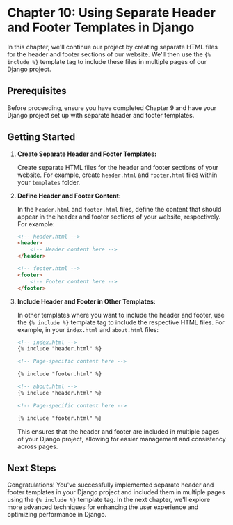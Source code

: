 # Chapter 10: Using Separate Header and Footer Templates in Django

In this chapter, we'll continue our project by creating separate HTML files for the header and footer sections of our website. We'll then use the `{% include %}` template tag to include these files in multiple pages of our Django project.

## Prerequisites

Before proceeding, ensure you have completed Chapter 9 and have your Django project set up with separate header and footer templates.

## Getting Started

1. **Create Separate Header and Footer Templates:**

    Create separate HTML files for the header and footer sections of your website. For example, create `header.html` and `footer.html` files within your `templates` folder.

2. **Define Header and Footer Content:**

    In the `header.html` and `footer.html` files, define the content that should appear in the header and footer sections of your website, respectively. For example:

    ```html
    <!-- header.html -->
    <header>
        <!-- Header content here -->
    </header>

    <!-- footer.html -->
    <footer>
        <!-- Footer content here -->
    </footer>
    ```

3. **Include Header and Footer in Other Templates:**

    In other templates where you want to include the header and footer, use the `{% include %}` template tag to include the respective HTML files. For example, in your `index.html` and `about.html` files:

    ```html
    <!-- index.html -->
    {% include "header.html" %}

    <!-- Page-specific content here -->

    {% include "footer.html" %}

    <!-- about.html -->
    {% include "header.html" %}

    <!-- Page-specific content here -->

    {% include "footer.html" %}
    ```

    This ensures that the header and footer are included in multiple pages of your Django project, allowing for easier management and consistency across pages.

## Next Steps

Congratulations! You've successfully implemented separate header and footer templates in your Django project and included them in multiple pages using the `{% include %}` template tag. In the next chapter, we'll explore more advanced techniques for enhancing the user experience and optimizing performance in Django.

